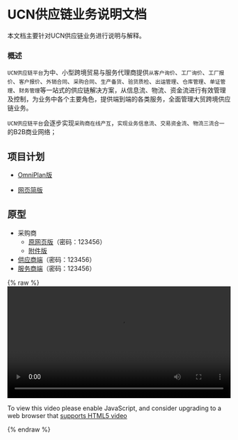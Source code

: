 # UCN供应链业务说明文档

本文档主要针对UCN供应链业务进行说明与解释。

### 概述

`UCN供应链平台`为中、小型跨境贸易与服务代理商提供`从客户询价`、`工厂询价`、`工厂报价`、`客户报价`、`外销合同`、`采购合同`、`生产备货`、`验货质检`、`出运管理`、`仓库管理`、`单证管理`、`财务管理`等一站式的供应链解决方案，从信息流、物流、资金流进行有效管理及控制，为业务中各个主要角色，提供端到端的各类服务，全面管理大贸跨境供应链业务。

`UCN供应链平台`会逐步实现`采购商在线产互`，`实现业务信息流`、`交易资金流`、`物流三流合一`的B2B商业网络；

## 项目计划

* [OmniPlan版](/assets/Plan/index.html)

* [网页简版](https://shimo.im/sheet/Z7dTySowyCE5J7AA/)

## 原型

* 采购商
  * [原网页版](https://axhub.im/pro/282c989ac491f80f)（密码：123456）
  * [附件版](/assets/Prototype/index.html)     
* [供应商端](https://axhub.im/pro/7ea34a55779f8db6)（密码：123456）
* [服务商端](https://axhub.im/pro/86afd076482af3cf)（密码：123456）

{% raw %}
<video id="my-video" class="video-js" controls preload="auto" width="100%"
 data-setup='{"aspectRatio":"16:9"}'>
  <source src="/assets/VID_20180313_174613.mp4" type='video/mp4' >
  <p class="vjs-no-js">
    To view this video please enable JavaScript, and consider upgrading to a web browser that
    <a href="http://videojs.com/html5-video-support/" target="_blank">supports HTML5 video</a>
  </p>
</video>
{% endraw %}



